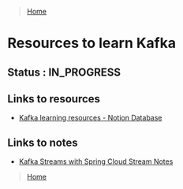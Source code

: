 > [Home](Home.md)

# Resources to learn Kafka

## Status : IN_PROGRESS

## Links to resources

- [Kafka learning resources - Notion Database](https://sincere-wildflower-595.notion.site/409619ed704344e38af90c26df8a1774?v=e111c8100a7e45ec9b933b762dc31d90)

## Links to notes

- [Kafka Streams with Spring Cloud Stream Notes](https://github.com/rumq/Kafka-Streams-with-Spring-Cloud-Stream/blob/257730c624bdef03f81ec3eec95ee53100fb2366/OReillyVideoKafkaStreamsWithSpringCloudStream.md)

> [Home](HOME.md)
